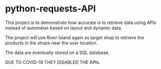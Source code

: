 # python-requests-API
This project is to demonstrate how accurate is to retrieve data using APIs instead of automatas based on layout and dynamic data.

The project will use River Island again as target shop to retrieve the products in the shops near the user location.

The data are eventually stored on a SQL database.

DUE TO COVID-19 THEY DISABLED THE APIs.
